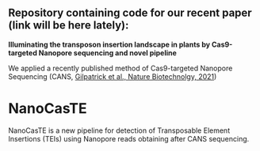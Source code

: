 ## Repository containing code for our recent paper  (link will be here lately):
**Illuminating the transposon insertion landscape in plants by Cas9-targeted Nanopore sequencing and novel pipeline**

We applied a recently published method of Cas9-targeted Nanopore Sequencing (CANS, [Gilpatrick et al., Nature Biotechnolgy, 2021](https://www.nature.com/articles/s41587-020-0407-5))

# NanoCasTE
NanoCasTE is a new pipeline for detection of Transposable Element Insertions (TEIs) using Nanopore reads obtaining after CANS sequencing.
